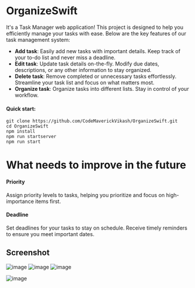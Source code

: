 # OrganizeSwift
It's a Task Manager web application! This project is designed to help you efficiently manage your tasks with ease. Below are the key features of our task management system:
- **Add task**: Easily add new tasks with important details. Keep track of your to-do list and never miss a deadline.
- **Edit task**: Update task details on-the-fly. Modify due dates, descriptions, or any other information to stay organized.
- **Delete task**: Remove completed or unnecessary tasks effortlessly. Streamline your task list and focus on what matters most.
- **Organize task**: Organize tasks into different lists. Stay in control of your workflow.

#### Quick start:
```
git clone https://github.com/CodeMaverickVikash/OrganizeSwift.git
cd OrganizeSwift
npm install
npm run startserver
npm run start
```

# What needs to improve in the future
#### Priority
Assign priority levels to tasks, helping you prioritize and focus on high-importance items first.
#### Deadline
Set deadlines for your tasks to stay on schedule. Receive timely reminders to ensure you meet important dates.

## Screenshot
![image](https://github.com/CodeMaverickVikash/OrganizeSwift/assets/90571844/985643b0-d474-4f46-9090-32a138d6e6e3)
![image](https://github.com/CodeMaverickVikash/OrganizeSwift/assets/90571844/3a569969-edfb-4cf6-86f1-719aa10305c6)
![image](https://github.com/CodeMaverickVikash/OrganizeSwift/assets/90571844/9e73b82d-3d2e-4561-839e-684c6193dc12)

![image](https://github.com/CodeMaverickVikash/OrganizeSwift/assets/90571844/be2108a2-1fdb-4846-aa5e-53dbe4ac96b4)

